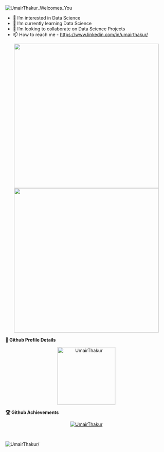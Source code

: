 ![UmairThakur_Welcomes_You](https://user-images.githubusercontent.com/81063457/214100291-4f1268ce-693a-4a21-8f08-f2f52e257bdc.png)

- 👀 I’m interested in Data Science
- 🌱 I’m currently learning Data Science
- 💞️ I’m looking to collaborate on Data Science Projects
- 📫 How to reach me - https://www.linkedin.com/in/umairthakur/ 

<!---
UmairThakur/UmairThakur is a ✨ special ✨ repository because its `README.md` (this file) appears on your GitHub profile.
You can click the Preview link to take a look at your changes.
--->

<p align="center">
	<img width="450em" src="https://github-readme-stats.vercel.app/api?username=UmairThakur&show_icons=true&include_all_commits=true&count_private=true&hide_border=true&theme=dark" />
	<img width="450em" src="https://github-readme-streak-stats.herokuapp.com/?user=UmairThakur&include_all_commits=true&hide_border=true&theme=dark"/>
	<img width="450em"/>
</p>
	
<summary><b>🔎 Github Profile Details </b></summary>

<p align="center"><img height="180em" src="https://github-profile-summary-cards.vercel.app/api/cards/profile-details?username=UmairThakur&theme=github_dark" alt="UmairThakur" align = "center"/></p>

<summary><b>🏆 Github Achievements</b></summary>

<p align="center"> <a href="https://github.com/UmairThakur"><img src="https://github-profile-trophy.vercel.app/?username=UmairThakur&margin-w=5&theme=radical" alt="UmairThakur" /></a> </p>
<br>

<p align="left"> <img src="https://komarev.com/ghpvc/?username=UmairThakur&style=flat&color=blueviolet" alt=UmairThakur/> </p>
